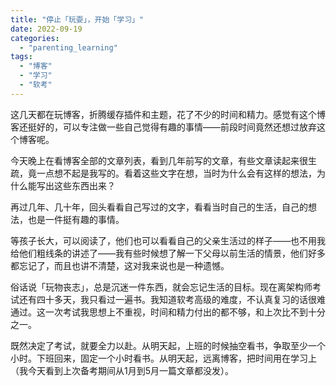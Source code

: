 ```yaml
---
title: "停止「玩耍」，开始「学习」"
date: 2022-09-19
categories: 
  - "parenting_learning"
tags: 
  - "博客"
  - "学习"
  - "软考"
---
```


这几天都在玩博客，折腾缓存插件和主题，花了不少的时间和精力。感觉有这个博客还挺好的，可以专注做一些自己觉得有趣的事情——前段时间竟然还想过放弃这个博客呢。

今天晚上在看博客全部的文章列表，看到几年前写的文章，有些文章读起来很生疏，竟一点想不起是我写的。看着这些文字在想，当时为什么会有这样的想法，为什么能写出这些东西出来？

再过几年、几十年，回头看看自己写过的文字，看看当时自己的生活，自己的想法，也是一件挺有趣的事情。

等孩子长大，可以阅读了，他们也可以看看自己的父亲生活过的样子——也不用我给他们粗线条的讲述了——我有些时候想了解一下父母以前生活的情景，他们好多都忘记了，而且也讲不清楚，这对我来说也是一种遗憾。

俗话说「玩物丧志」，总是沉迷一件东西，就会忘记生活的目标。现在离架构师考试还有四十多天，我只看过一遍书。我知道软考高级的难度，不认真复习的话很难通过。这一次考试我思想上不重视，时间和精力付出的都不够，和上次比不到十分之一。

既然决定了考试，就要全力以赴。从明天起，上班的时候抽空看书，争取至少一个小时。下班回来，固定一个小时看书。从明天起，远离博客，把时间用在学习上（我今天看到上次备考期间从1月到5月一篇文章都没发）。
